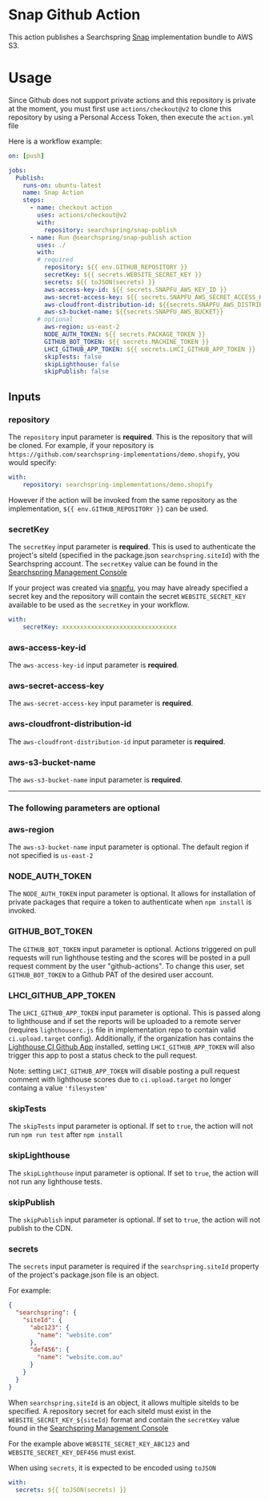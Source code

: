 # Snap Github Action

This action publishes a Searchspring [Snap](https://github.com/searchspring/snap) implementation bundle to AWS S3.

# Usage

Since Github does not support private actions and this repository is private at the moment, you must first use `actions/checkout@v2` to clone this repository by using a Personal Access Token, then execute the `action.yml` file

Here is a workflow example:

```yaml
on: [push]

jobs:
  Publish:
    runs-on: ubuntu-latest
    name: Snap Action
    steps:
      - name: checkout action
        uses: actions/checkout@v2
        with:
          repository: searchspring/snap-publish
      - name: Run @searchspring/snap-publish action
        uses: ./
        with:
        # required
          repository: ${{ env.GITHUB_REPOSITORY }}
          secretKey: ${{ secrets.WEBSITE_SECRET_KEY }}
          secrets: ${{ toJSON(secrets) }}
          aws-access-key-id: ${{ secrets.SNAPFU_AWS_KEY_ID }}
          aws-secret-access-key: ${{ secrets.SNAPFU_AWS_SECRET_ACCESS_KEY }}
          aws-cloudfront-distribution-id: ${{secrets.SNAPFU_AWS_DISTRIBUTION_ID}}
          aws-s3-bucket-name: ${{secrets.SNAPFU_AWS_BUCKET}}
        # optional
          aws-region: us-east-2
          NODE_AUTH_TOKEN: ${{ secrets.PACKAGE_TOKEN }}
          GITHUB_BOT_TOKEN: ${{ secrets.MACHINE_TOKEN }}
          LHCI_GITHUB_APP_TOKEN: ${{ secrets.LHCI_GITHUB_APP_TOKEN }}
          skipTests: false
          skipLighthouse: false
          skipPublish: false
```

## Inputs

### repository
The `repository` input parameter is **required**. This is the repository that will be cloned. For example, if your repository is `https://github.com/searchspring-implementations/demo.shopify`, you would specify: 

```yaml
with:
    repository: searchspring-implementations/demo.shopify
```

However if the action will be invoked from the same repository as the implementation, `${{ env.GITHUB_REPOSITORY }}` can be used. 

### secretKey
The `secretKey` input parameter is **required**. This is used to authenticate the project's siteId (specified in the package.json `searchspring.siteId`) with the Searchspring account. The `secretKey` value can be found in the [Searchspring Management Console](https://manage.searchspring.net/)

If your project was created via [snapfu](https://github.com/searchspring/snapfu), you may have already specified a secret key and the repository will contain the secret `WEBSITE_SECRET_KEY` available to be used as the `secretKey` in your workflow.

```yaml
with:
    secretKey: xxxxxxxxxxxxxxxxxxxxxxxxxxxxxxxx
```

### aws-access-key-id
The `aws-access-key-id` input parameter is **required**. 

### aws-secret-access-key
The `aws-secret-access-key` input parameter is **required**. 

### aws-cloudfront-distribution-id
The `aws-cloudfront-distribution-id` input parameter is **required**.

### aws-s3-bucket-name
The `aws-s3-bucket-name` input parameter is **required**.

---

### The following parameters are **optional**

### aws-region
The `aws-s3-bucket-name` input parameter is optional. The default region if not specified is `us-east-2`

### NODE_AUTH_TOKEN
The `NODE_AUTH_TOKEN` input parameter is optional. It allows for installation of private packages that require a token to authenticate when `npm install` is invoked. 

### GITHUB_BOT_TOKEN
The `GITHUB_BOT_TOKEN` input parameter is optional. Actions triggered on pull requests will run lighthouse testing and the scores will be posted in a pull request comment by the user "github-actions". To change this user, set `GITHUB_BOT_TOKEN` to a Github PAT of the desired user account.

### LHCI_GITHUB_APP_TOKEN
The `LHCI_GITHUB_APP_TOKEN` input parameter is optional. This is passed along to lighthouse and if set the reports will be uploaded to a remote server (requires `lighthouserc.js` file in implementation repo to contain valid `ci.upload.target` config). Additionally, if the organization has contains the [Lighthouse CI Github App](https://github.com/apps/lighthouse-ci) installed, setting `LHCI_GITHUB_APP_TOKEN` will also trigger this app to post a status check to the pull request. 

Note: setting `LHCI_GITHUB_APP_TOKEN` will disable posting a pull request comment with lighthouse scores due to `ci.upload.target` no longer containg a value `'filesystem'`

### skipTests
The `skipTests` input parameter is optional. If set to `true`, the action will not run `npm run test` after `npm install`

### skipLighthouse
The `skipLighthouse` input parameter is optional. If set to `true`, the action will not run any lighthouse tests.

### skipPublish
The `skipPublish` input parameter is optional. If set to `true`, the action will not publish to the CDN.

### secrets
The `secrets` input parameter is required if the `searchspring.siteId` property of the project's package.json file is an object.

For example: 
```json
{
  "searchspring": {
    "siteId": {
      "abc123": {
        "name": "website.com"
      },
      "def456": {
        "name": "website.com.au"
      }
    }
  }
}
```

When `searchspring.siteId` is an object, it allows multiple siteIds to be specified. A repository secret for each siteId must exist in the `WEBSITE_SECRET_KEY_${siteId}` format and contain the `secretKey` value found in the [Searchspring Management Console](https://manage.searchspring.net/)

For the example above `WEBSITE_SECRET_KEY_ABC123` and `WEBSITE_SECRET_KEY_DEF456` must exist. 

When using `secrets`, it is expected to be encoded using `toJSON`

```yml
with:
  secrets: ${{ toJSON(secrets) }}
```
